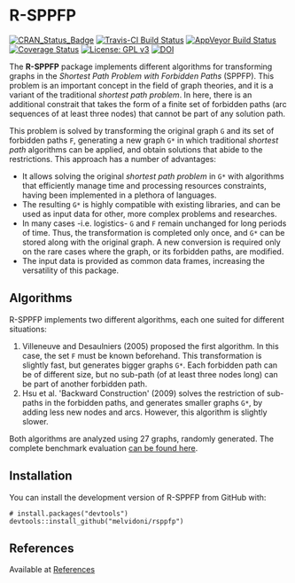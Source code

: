 # R-SPPFP
[![CRAN_Status_Badge](http://www.r-pkg.org/badges/version/rsppfp)](https://cran.r-project.org/package=rsppfp)
[![Travis-CI Build Status](https://travis-ci.org/melvidoni/rsppfp.svg?branch=master)](https://travis-ci.org/melvidoni/rsppfp)
[![AppVeyor Build Status](https://ci.appveyor.com/api/projects/status/github/melvidoni/rsppfp?branch=master&svg=true)](https://ci.appveyor.com/project/melvidoni/rsppfp)
[![Coverage Status](https://img.shields.io/codecov/c/github/melvidoni/rsppfp/master.svg)](https://codecov.io/github/melvidoni/rsppfp?branch=master)
[![License: GPL v3](https://img.shields.io/badge/License-GPL%20v3-blue.svg)](https://www.gnu.org/licenses/gpl-3.0)
[![DOI](https://zenodo.org/badge/DOI/10.5281/zenodo.1412539.svg)](https://doi.org/10.5281/zenodo.1412539)

The **R-SPPFP** package implements different algorithms for transforming graphs in the _Shortest Path Problem with Forbidden Paths_ (SPPFP). This problem is an important concept in the field of graph theories, and it is a variant of the traditional _shortest path problem_. In here, there is an additional constrait that takes the form of a finite set of forbidden paths (arc sequences of at least three nodes) that cannot be part of any solution path. 

This problem is solved by transforming the original graph `G` and its set of forbidden paths `F`, generating a new graph `G*` in which traditional _shortest path_ algorithms can be applied, and obtain solutions that abide to the restrictions. This approach has a number of advantages:

- It allows solving the original _shortest path problem_ in `G*` with algorithms that efficiently manage time and processing resources constraints, having been implemented in a plethora of languages.
- The resulting `G*` is highly compatible with existing libraries, and can be used as input data for other, more complex problems and researches.
- In many cases -i.e. logistics- `G` and `F` remain unchanged for long periods of time. Thus, the transformation is completed only once, and `G*` can be stored along with the original graph. A new conversion is required only on the rare cases where the graph, or its forbidden paths, are modified.
- The input data is provided as common data frames, increasing the versatility of this package.



## Algorithms
R-SPPFP implements two different algorithms, each one suited for different situations:

1. Villeneuve and Desaulniers (2005) proposed the first algorithm. In this case, the set `F` must be known beforehand. This transformation is slightly fast, but generates bigger graphs `G*`. Each forbidden path can be of different size, but no sub-path (of at least three nodes long) can be part of another forbidden path.
1. Hsu et al. 'Backward Construction' (2009) solves the restriction of sub-paths in the forbidden paths, and generates smaller graphs `G*`, by adding less new nodes and arcs. However, this algorithm is slightly slower.

Both algorithms are analyzed using 27 graphs, randomly generated. The complete benchmark evaluation [can be found here](articles/benchmark.html).



## Installation

You can install the development version of R-SPPFP from GitHub with:

```{r gh-installation, eval = FALSE}
# install.packages("devtools")
devtools::install_github("melvidoni/rsppfp")
```




## References
Available at [References](articles/references.html)
